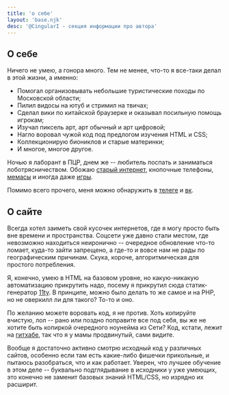 ```yaml
---
title: 'о себе'
layout: 'base.njk'
desc: '@CingularI - секция информации про автора'
---
```

<section class="page">

# О себе

Ничего не умею, а гонора много. Тем не менее, что-то я все-таки делал в этой жизни, а именно:
- Помогал организовывать небольшие туристические походы по Московской области;
- Пилил видосы на ютуб и стримил на твичах;
- Сделал вики по китайской браузерке и оказывал посильную помощь игрокам;
- Изучал пиксель арт, арт обычный и арт цифровой;
- Нагло воровал чужой код под предлогом изучения HTML и CSS;
- Коллекционирую биониклов и старые материнки;
- И многое, многое другое.

Ночью я лаборант в ПЦР, днем же -- любитель поспать и заниматься лоботрясничеством. Обожаю [старый интернет](/heritage/links), кнопочные телефоны, [мемасы](/memes) и иногда даже [игры](/games).

Помимо всего прочего, меня можно обнаружить в [телеге](https://t.me/cingulari_art) и [вк](https://vk.com/cingulari_art).

## О сайте

Всегда хотел заиметь свой кусочек интернетов, где я могу просто быть вне времени и пространства. Соцсети уже давно стали местом, где невозможно находиться неиронично -- очередное обновление что-то ломает, куда-то зайти запрещено, а где-то и вовсе нам не рады по географическим причинам. Скука, короче, алгоритмическая для простого потребления.

Я, конечно, умею в HTML на базовом уровне, но какую-никакую автоматизацию прикрутить надо, посему я прикрутил сюда статик-генератор [11ty](https://11ty.dev/). В принципе, можно было делать то же самое и на PHP, но не оверкилл ли для такого? То-то и оно.

По желанию можете воровать код, я не против. Хоть копируйте вчистую, лол -- рано или поздно поправите все под себя, вы же не хотите быть копиркой очередного ноунейма из Сети? Код, кстати, лежит на [гитхабе](https://github.com/cingulari/cingulari-ru-posts), так что я у мамы продвинутый, сами видите.

Вообще я достаточно активно смотрю исходный код у различных сайтов, особенно если там есть какие-либо фишечки прикольные, и пытаюсь разобраться, что и как работает. Уверен, что лучшее обучение в этом деле -- буквально подглядывание в исходники у уже умеющих, это конечно не заменит базовых знаний HTML/CSS, но изрядно их расширит.

</section>
